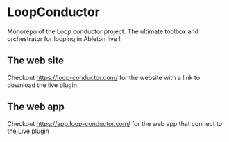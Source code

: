 # LoopConductor

Monorepo of the Loop conductor project.
The ultimate toolbox and orchestrator for looping in Ableton live !

## The web site

Checkout <https://loop-conductor.com/> for the website with a link to download the live plugin

## The web app

Checkout <https://app.loop-conductor.com/> for the web app that connect to the Live plugin
